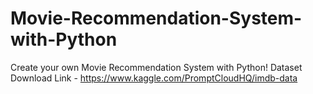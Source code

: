 # Movie-Recommendation-System-with-Python
Create your own Movie Recommendation System with Python!
Dataset Download Link - https://www.kaggle.com/PromptCloudHQ/imdb-data

